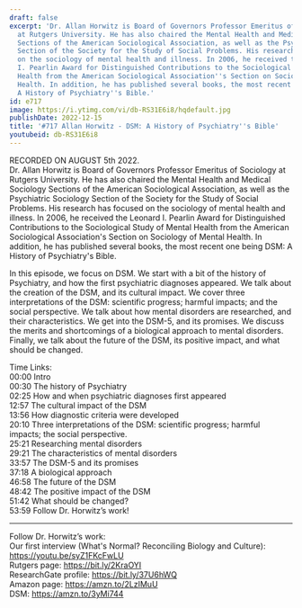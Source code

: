 ```yaml
---
draft: false
excerpt: 'Dr. Allan Horwitz is Board of Governors Professor Emeritus of Sociology
  at Rutgers University. He has also chaired the Mental Health and Medical Sociology
  Sections of the American Sociological Association, as well as the Psychiatric Sociology
  Section of the Society for the Study of Social Problems. His research has focused
  on the sociology of mental health and illness. In 2006, he received the Leonard
  I. Pearlin Award for Distinguished Contributions to the Sociological Study of Mental
  Health from the American Sociological Association''s Section on Sociology of Mental
  Health. In addition, he has published several books, the most recent one being DSM:
  A History of Psychiatry''s Bible.'
id: e717
image: https://i.ytimg.com/vi/db-RS31E6i8/hqdefault.jpg
publishDate: 2022-12-15
title: '#717 Allan Horwitz - DSM: A History of Psychiatry''s Bible'
youtubeid: db-RS31E6i8
---
```

RECORDED ON AUGUST 5th 2022.  
Dr. Allan Horwitz is Board of Governors Professor Emeritus of Sociology at Rutgers University. He has also chaired the Mental Health and Medical Sociology Sections of the American Sociological Association, as well as the Psychiatric Sociology Section of the Society for the Study of Social Problems. His research has focused on the sociology of mental health and illness. In 2006, he received the Leonard I. Pearlin Award for Distinguished Contributions to the Sociological Study of Mental Health from the American Sociological Association's Section on Sociology of Mental Health. In addition, he has published several books, the most recent one being DSM: A History of Psychiatry's Bible.

In this episode, we focus on DSM. We start with a bit of the history of Psychiatry, and how the first psychiatric diagnoses appeared. We talk about the creation of the DSM, and its cultural impact. We cover three interpretations of the DSM: scientific progress; harmful impacts; and the social perspective. We talk about how mental disorders are researched, and their characteristics. We get into the DSM-5, and its promises. We discuss the merits and shortcomings of a biological approach to mental disorders. Finally, we talk about the future of the DSM, its positive impact, and what should be changed.

Time Links:  
00:00 Intro  
00:30  The history of Psychiatry  
02:25  How and when psychiatric diagnoses first appeared  
12:57  The cultural impact of the DSM  
13:56  How diagnostic criteria were developed  
20:10  Three interpretations of the DSM: scientific progress; harmful impacts; the social perspective.  
25:21  Researching mental disorders  
29:21  The characteristics of mental disorders  
33:57  The DSM-5 and its promises  
37:18  A biological approach  
46:58  The future of the DSM  
48:42  The positive impact of the DSM  
51:42  What should be changed?  
53:59  Follow Dr. Horwitz’s work!

---

Follow Dr. Horwitz’s work:  
Our first interview (What's Normal? Reconciling Biology and Culture): https://youtu.be/syZ1FKcFwLU  
Rutgers page: https://bit.ly/2KraOYI  
ResearchGate profile: https://bit.ly/37U6hWQ  
Amazon page: https://amzn.to/2LzIMuU  
DSM: https://amzn.to/3yMi744
